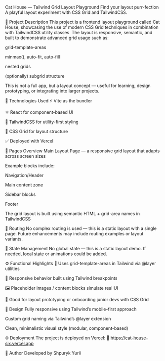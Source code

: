 Cat House — Tailwind Grid Layout Playground Find your layout purr-fection A
playful layout experiment with CSS Grid and TailwindCSS.

📝 Project Description This project is a frontend layout playground called Cat
House, showcasing the use of modern CSS Grid techniques in combination with
TailwindCSS utility classes. The layout is responsive, semantic, and built to
demonstrate advanced grid usage such as:

grid-template-areas

minmax(), auto-fit, auto-fill

nested grids

(optionally) subgrid structure

This is not a full app, but a layout concept — useful for learning, design
prototyping, or integrating into larger projects.

🚀 Technologies Used ⚡️ Vite as the bundler

⚛️ React for component-based UI

💨 TailwindCSS for utility-first styling

🎨 CSS Grid for layout structure

✅ Deployed with Vercel

📄 Pages Overview Main Layout Page — a responsive grid layout that adapts across
screen sizes

Example blocks include:

Navigation/Header

Main content zone

Sidebar blocks

Footer

The grid layout is built using semantic HTML + grid-area names in TailwindCSS

🧭 Routing No complex routing is used — this is a static layout with a single
page. Future enhancements may include routing examples or layout variants.

🧠 State Management No global state — this is a static layout demo. If needed,
local state or animations could be added.

⚙️ Functional Highlights 📐 Uses grid-template-areas in Tailwind via @layer
utilities

🧩 Responsive behavior built using Tailwind breakpoints

🖼️ Placeholder images / content blocks simulate real UI

🧪 Good for layout prototyping or onboarding junior devs with CSS Grid

🎨 Design Fully responsive using Tailwind’s mobile-first approach

Custom grid naming via Tailwind’s @layer extension

Clean, minimalistic visual style (modular, component-based)

🌐 Deployment The project is deployed on Vercel: 🔗
https://cat-house-six.vercel.app

👤 Author Developed by Shpuryk Yurii

